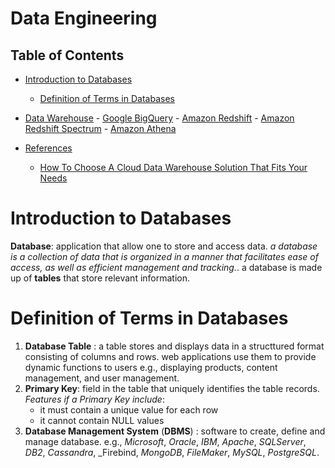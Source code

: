 # Data Engineering

## Table of Contents
- [Introduction to Databases](#Introduction-to-Databases)
    - [Definition of Terms in Databases](#Definition-of-Terms-in-Databases)

- [Data Warehouse]()
        - [Google BigQuery](https://github.com/nyangweso-rodgers/Computer_Science_Concepts/tree/master/Data_Engineering_and_Databases/BigQuery)
        - [Amazon Redshift]()
        - [Amazon Redshift Spectrum]()
        - [Amazon Athena]()

- [References](#References)
    - [How To Choose A Cloud Data Warehouse Solution That Fits Your Needs](https://blog.openbridge.com/how-to-choose-a-data-warehouse-solution-that-fits-your-needs-598f596c20c6)

# Introduction to Databases
__Database__: application that allow one to store and access data. _a database is a collection of data that is organized in a manner that facilitates ease of access, as well as efficient management and tracking._. a database is made up of __tables__ that store relevant information.

# Definition of Terms in Databases
1. __Database Table__ : a table stores and displays data in a structtured format consisting of columns and rows. web applications use them to provide dynamic functions to users e.g., displaying products, content management, and user management.
2. __Primary Key__: field in the table that uniquely identifies the table records. _Features if a Primary Key include_:
    * it must contain a unique value for each row
    * it cannot contain NULL values
3. __Database Management System__ (__DBMS__) : software to create, define and manage database. e.g., _Microsoft_, _Oracle_, _IBM_, _Apache_, _SQLServer_, _DB2_, _Cassandra_, _Firebind, _MongoDB_, _FileMaker_,  _MySQL_, _PostgreSQL_.